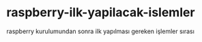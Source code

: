# raspberry-ilk-yapilacak-islemler
raspberry kurulumundan sonra ilk yapılması gereken işlemler sırası
